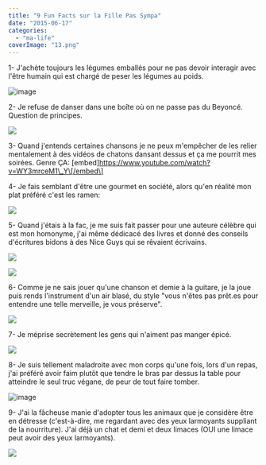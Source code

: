```yaml
---
title: "9 Fun Facts sur la Fille Pas Sympa"
date: "2015-06-17"
categories: 
  - "ma-life"
coverImage: "13.png"
---
```


1- J'achète toujours les légumes emballés pour ne pas devoir interagir avec l'être humain qui est chargé de peser les légumes au poids.

![image](Sites/lfpsympa/content/post/2015/06/9-fun-facts-sur-la-fille-pas-sympa/images/tumblr_inline_n1vm2cHvHn1qzxfj4.gif)

2- Je refuse de danser dans une boîte où on ne passe pas du Beyoncé. Question de principes.

![](Sites/lfpsympa/content/post/2015/06/9-fun-facts-sur-la-fille-pas-sympa/images/tumblr_n9mj8vH50Q1tulgmio1_400.gif)

3- Quand j'entends certaines chansons je ne peux m'empêcher de les relier mentalement à des vidéos de chatons dansant dessus et ça me pourrit mes soirées. Genre ÇA: \[embed\]https://www.youtube.com/watch?v=WY3mrceM1\_Y\[/embed\]

4- Je fais semblant d'être une gourmet en société, alors qu'en réalité mon plat préféré c'est les ramen:

![](http://www.google.fr/url?source=imglanding&ct=img&q=http://p8.storage.canalblog.com/84/78/178865/8026253_p.jpg&sa=X&ei=67iBVbjXKcOAUdHig_AF&ved=0CAkQ8wc4Kw&usg=AFQjCNFX46y_-xvX9q1bZVHTemN4cYpFOw)

5- Quand j'étais à la fac, je me suis fait passer pour une auteure célèbre qui est mon homonyme, j'ai même dédicacé des livres et donné des conseils d'écritures bidons à des Nice Guys qui se rêvaient écrivains.

![](Sites/lfpsympa/content/post/2015/06/9-fun-facts-sur-la-fille-pas-sympa/images/tumblr_inline_n1vllncDHZ1qzxfj4.gif)

![](Sites/lfpsympa/content/post/2015/06/9-fun-facts-sur-la-fille-pas-sympa/images/tumblr_inline_n1vlmb29XG1qzxfj4.gif)

6- Comme je ne sais jouer qu'une chanson et demie à la guitare, je la joue puis rends l'instrument d'un air blasé, du style "vous n'êtes pas prêt.es pour entendre une telle merveille, je vous préserve".

![](Sites/lfpsympa/content/post/2015/06/9-fun-facts-sur-la-fille-pas-sympa/images/tumblr_inline_mmo2btRY5v1qz4rgp.gif)

7- Je méprise secrètement les gens qui n'aiment pas manger épicé.

![](Sites/lfpsympa/content/post/2015/06/9-fun-facts-sur-la-fille-pas-sympa/images/tumblr_n30jj0ecAN1qltkyyo1_500.gif)

8- Je suis tellement maladroite avec mon corps qu'une fois, lors d'un repas, j'ai préféré avoir faim plutôt que tendre le bras par dessus la table pour atteindre le seul truc végane, de peur de tout faire tomber.

![image](Sites/lfpsympa/content/post/2015/06/9-fun-facts-sur-la-fille-pas-sympa/images/abd-151.gif)

9- J'ai la fâcheuse manie d'adopter tous les animaux que je considère être en détresse (c'est-à-dire, me regardant avec des yeux larmoyants suppliant de la nourriture). J'ai déjà un chat et demi et deux limaces (OUI une limace peut avoir des yeux larmoyants).

![](Sites/lfpsympa/content/post/2015/06/9-fun-facts-sur-la-fille-pas-sympa/images/tumblr_inline_n1vnayYFC51qzxfj4.gif)
